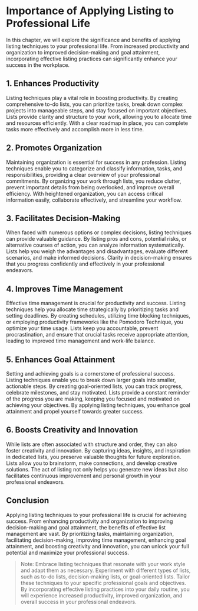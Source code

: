 Importance of Applying Listing to Professional Life
===============================================================

In this chapter, we will explore the significance and benefits of applying listing techniques to your professional life. From increased productivity and organization to improved decision-making and goal attainment, incorporating effective listing practices can significantly enhance your success in the workplace.

**1. Enhances Productivity**
----------------------------

Listing techniques play a vital role in boosting productivity. By creating comprehensive to-do lists, you can prioritize tasks, break down complex projects into manageable steps, and stay focused on important objectives. Lists provide clarity and structure to your work, allowing you to allocate time and resources efficiently. With a clear roadmap in place, you can complete tasks more effectively and accomplish more in less time.

**2. Promotes Organization**
----------------------------

Maintaining organization is essential for success in any profession. Listing techniques enable you to categorize and classify information, tasks, and responsibilities, providing a clear overview of your professional commitments. By organizing your work through lists, you reduce clutter, prevent important details from being overlooked, and improve overall efficiency. With heightened organization, you can access critical information easily, collaborate effectively, and streamline your workflow.

**3. Facilitates Decision-Making**
----------------------------------

When faced with numerous options or complex decisions, listing techniques can provide valuable guidance. By listing pros and cons, potential risks, or alternative courses of action, you can analyze information systematically. Lists help you weigh the advantages and disadvantages, evaluate different scenarios, and make informed decisions. Clarity in decision-making ensures that you progress confidently and effectively in your professional endeavors.

**4. Improves Time Management**
-------------------------------

Effective time management is crucial for productivity and success. Listing techniques help you allocate time strategically by prioritizing tasks and setting deadlines. By creating schedules, utilizing time blocking techniques, or employing productivity frameworks like the Pomodoro Technique, you optimize your time usage. Lists keep you accountable, prevent procrastination, and ensure that crucial tasks receive appropriate attention, leading to improved time management and work-life balance.

**5. Enhances Goal Attainment**
-------------------------------

Setting and achieving goals is a cornerstone of professional success. Listing techniques enable you to break down larger goals into smaller, actionable steps. By creating goal-oriented lists, you can track progress, celebrate milestones, and stay motivated. Lists provide a constant reminder of the progress you are making, keeping you focused and motivated on achieving your objectives. By applying listing techniques, you enhance goal attainment and propel yourself towards greater success.

**6. Boosts Creativity and Innovation**
---------------------------------------

While lists are often associated with structure and order, they can also foster creativity and innovation. By capturing ideas, insights, and inspiration in dedicated lists, you preserve valuable thoughts for future exploration. Lists allow you to brainstorm, make connections, and develop creative solutions. The act of listing not only helps you generate new ideas but also facilitates continuous improvement and personal growth in your professional endeavors.

Conclusion
----------

Applying listing techniques to your professional life is crucial for achieving success. From enhancing productivity and organization to improving decision-making and goal attainment, the benefits of effective list management are vast. By prioritizing tasks, maintaining organization, facilitating decision-making, improving time management, enhancing goal attainment, and boosting creativity and innovation, you can unlock your full potential and maximize your professional success.
> Note: Embrace listing techniques that resonate with your work style and adapt them as necessary. Experiment with different types of lists, such as to-do lists, decision-making lists, or goal-oriented lists. Tailor these techniques to your specific professional goals and objectives. By incorporating effective listing practices into your daily routine, you will experience increased productivity, improved organization, and overall success in your professional endeavors.
